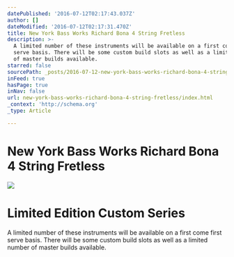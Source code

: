 ```yaml
---
datePublished: '2016-07-12T02:17:43.037Z'
author: []
dateModified: '2016-07-12T02:17:31.470Z'
title: New York Bass Works Richard Bona 4 String Fretless
description: >-
  A limited number of these instruments will be available on a first come first
  serve basis. There will be some custom build slots as well as a limited number
  of master builds available.
starred: false
sourcePath: _posts/2016-07-12-new-york-bass-works-richard-bona-4-string-fretless.md
inFeed: true
hasPage: true
inNav: false
url: new-york-bass-works-richard-bona-4-string-fretless/index.html
_context: 'http://schema.org'
_type: Article

---
```

# New York Bass Works Richard Bona 4 String Fretless
![](https://s3-us-west-2.amazonaws.com/the-grid-img/p/b723a315170528a52ad8d9a4f64076c427b5b182.jpg)

# Limited Edition Custom Series

A limited number of these instruments will be available on a first come first serve basis. There will be some custom build slots as well as a limited number of master builds available.